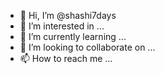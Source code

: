 - 👋 Hi, I’m @shashi7days
- 👀 I’m interested in ...
- 🌱 I’m currently learning ...
- 💞️ I’m looking to collaborate on ...
- 📫 How to reach me ...

<!---
shashi7days/shashi7days is a ✨ special ✨ repository because its `README.md` (this file) appears on your GitHub profile.
You can click the Preview link to take a look at your changes.
--->
